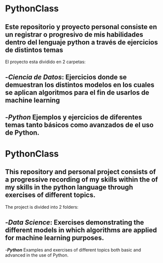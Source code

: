 # PythonClass
Este repositorio y proyecto personal consiste en un registrar
o progresivo de mis habilidades dentro del lenguaje python a través de ejercicios de distintos temas
-
El proyecto esta dividido en 2 carpetas:

-***Ciencia de Datos***:
Ejercicios donde se demuestran los distintos modelos en los cuales se aplican algoritmos para el fin de usarlos de machine learning
-
-***Python***
Ejemplos y ejercicios de diferentes temas tanto básicos como avanzados de el uso de Python.
---
# PythonClass
This repository and personal project consists of a progressive recording of my skills within the
of my skills in the python language through exercises of different topics.
-
The project is divided into 2 folders:

-***Data Science***:
Exercises demonstrating the different models in which algorithms are applied for machine learning purposes.
-
-***Python***
Examples and exercises of different topics both basic and advanced in the use of Python.
